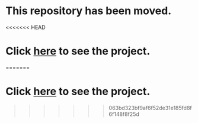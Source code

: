 # This repository has been moved.
<<<<<<< HEAD
# Click [here](https://github.com/bashirafarhin/FlipkartClone) to see the project.
=======
# Click [here](https://github.com/bashirafarhin/FlipkartClone) to see the project.
>>>>>>> 063bd323bf9af6f52de31e185fd8f6f148f8f25d
